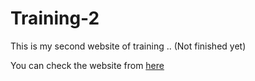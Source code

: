  Training-2
 ==========
 
This is my second website of training .. (Not finished yet)

You can check the website from [here]()
